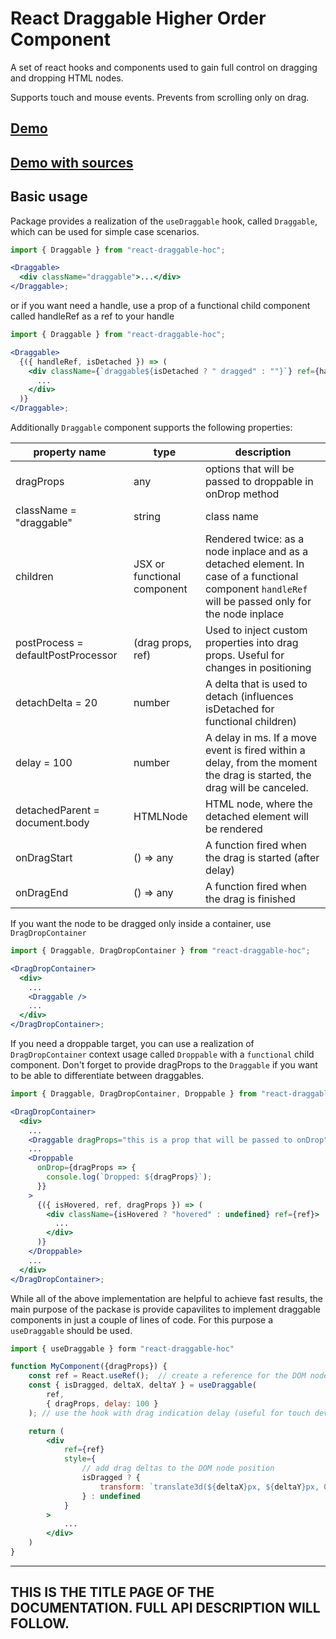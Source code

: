 # React Draggable Higher Order Component

A set of react hooks and components used to gain full control on dragging and dropping HTML nodes.

Supports touch and mouse events. Prevents from scrolling only on drag.

## [Demo](http://dsimushkin.github.io/react-draggable-hoc)

## [Demo with sources](https://codesandbox.io/s/github/dsimushkin/react-draggable-hoc/tree/master/demo)

## Basic usage

Package provides a realization of the `useDraggable` hook, called `Draggable`, which can be used for simple case scenarios.

```jsx
import { Draggable } from "react-draggable-hoc";

<Draggable>
  <div className="draggable">...</div>
</Draggable>;
```

or if you want need a handle, use a prop of a functional child component called handleRef as a ref to your handle

```jsx
import { Draggable } from "react-draggable-hoc";

<Draggable>
  {({ handleRef, isDetached }) => (
    <div className={`draggable${isDetached ? " dragged" : ""}`} ref={handleRef}>
      ...
    </div>
  )}
</Draggable>;
```

Additionally `Draggable` component supports the following properties:

| property name                      | type                        | description                                                                                                                                         |
| ---------------------------------- | --------------------------- | --------------------------------------------------------------------------------------------------------------------------------------------------- |
| dragProps                          | any                         | options that will be passed to droppable in onDrop method                                                                                           |
| className = "draggable"            | string                      | class name                                                                                                                                          |
| children                           | JSX or functional component | Rendered twice: as a node inplace and as a detached element. In case of a functional component `handleRef` will be passed only for the node inplace |
| postProcess = defaultPostProcessor | (drag props, ref)           | Used to inject custom properties into drag props. Useful for changes in positioning                                                                 |
| detachDelta = 20                   | number                      | A delta that is used to detach (influences isDetached for functional children)                                                                      |
| delay = 100                        | number                      | A delay in ms. If a move event is fired within a delay, from the moment the drag is started, the drag will be canceled.                             |
| detachedParent = document.body     | HTMLNode                    | HTML node, where the detached element will be rendered                                                                                              |
| onDragStart                        | () => any                   | A function fired when the drag is started (after delay)                                                                                             |
| onDragEnd                          | () => any                   | A function fired when the drag is finished                                                                                                          |

If you want the node to be dragged only inside a container, use `DragDropContainer`

```jsx
import { Draggable, DragDropContainer } from "react-draggable-hoc";

<DragDropContainer>
  <div>
    ...
    <Draggable />
    ...
  </div>
</DragDropContainer>;
```

If you need a droppable target, you can use a realization of `DragDropContainer` context usage called `Droppable` with a `functional` child component.
Don't forget to provide dragProps to the `Draggable` if you want to be able to differentiate between draggables.

```jsx
import { Draggable, DragDropContainer, Droppable } from "react-draggable-hoc";

<DragDropContainer>
  <div>
    ...
    <Draggable dragProps="this is a prop that will be passed to onDrop" />
    ...
    <Droppable
      onDrop={dragProps => {
        console.log(`Dropped: ${dragProps}`);
      }}
    >
      {({ isHovered, ref, dragProps }) => (
        <div className={isHovered ? "hovered" : undefined} ref={ref}>
          ...
        </div>
      )}
    </Droppable>
    ...
  </div>
</DragDropContainer>;
```

While all of the above implementation are helpful to achieve fast results, the main purpose of the packase is provide capavilites to implement draggable components in just a couple of lines of code. For this purpose a `useDraggable` should be used.

```jsx
import { useDraggable } form "react-draggable-hoc"

function MyComponent({dragProps}) {
    const ref = React.useRef();  // create a reference for the DOM node
    const { isDragged, deltaX, deltaY } = useDraggable(
        ref,
        { dragProps, delay: 100 }
    ); // use the hook with drag indication delay (useful for touch devices)

    return (
        <div
            ref={ref}
            style={
                // add drag deltas to the DOM node position
                isDragged ? {
                    transform: `translate3d(${deltaX}px, ${deltaY}px, 0)`
                } : undefined
            }
        >
            ...
        </div>
    )
}
```

---

## THIS IS THE TITLE PAGE OF THE DOCUMENTATION. FULL API DESCRIPTION WILL FOLLOW.
